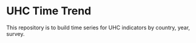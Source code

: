 # UHC Time Trend
 This repository is to build time series for UHC indicators by country, year, survey. 
